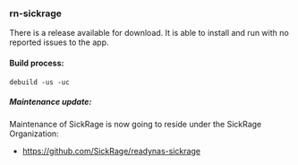 ### rn-sickrage


There is a release available for download. It is able to install and run with no reported issues to the app.




#### Build process:

`debuild -us -uc`


##### Maintenance update:
Maintenance of SickRage is now going to reside under the SickRage Organization:
* https://github.com/SickRage/readynas-sickrage
